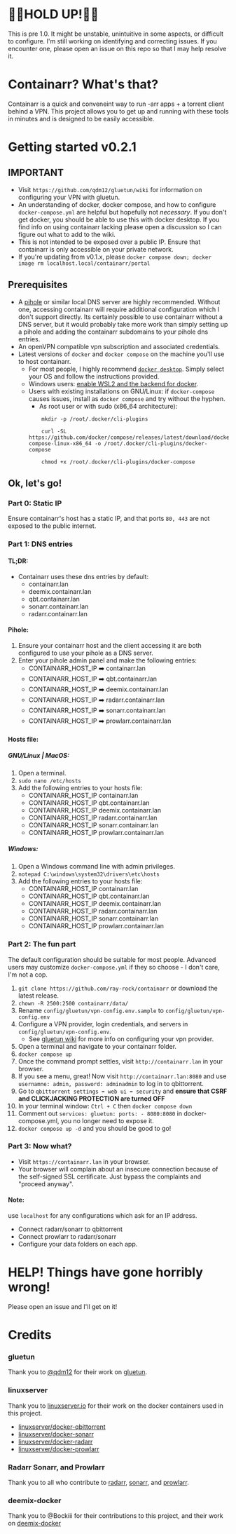 # 🚧🚧HOLD UP!🚧🚧

This is pre 1.0. It might be unstable, unintuitive in some aspects, or difficult to configure. I'm still working on identifying and correcting issues. If you encounter one, please open an issue on this repo so that I may help resolve it.



# Containarr? What's that?

Containarr is a quick and conveneint way to run -arr apps + a torrent client behind a VPN. This project allows you to get up and running with these tools in minutes and is designed to be easily accessible.


# Getting started v0.2.1

## IMPORTANT
- Visit ```https://github.com/qdm12/gluetun/wiki``` for information on configuring your VPN with gluetun.
- An understanding of docker, docker compose, and how to configure ```docker-compose.yml``` are helpful but hopefully not *necessary*. If you don't get docker, you should be able to use this with docker desktop. If you find info on using containarr lacking please open a discussion so I can figure out what to add to the wiki.
- This is not intended to be exposed over a public IP. Ensure that containarr is only accessible on your private network.
- If you're updating from v0.1.x, please ```docker compose down; docker image rm localhost.local/containarr/portal```




## Prerequisites
- A [pihole](https://github.com/pi-hole/pi-hole/#one-step-automated-install) or similar local DNS server are highly recommended. Without one, accessing containarr will require additional configuration which I don't support directly. Its certainly possible to use containarr without a DNS server, but it would probably take more work than simply setting up a pihole and adding the containarr subdomains to your pihole dns entries.
- An openVPN compatible vpn subscription and associated credentials.
- Latest versions of ```docker``` and ```docker compose``` on the machine you'll use to host containarr.
    - For most people, I highly recommend [```docker desktop```](https://www.docker.com/products/docker-desktop/). Simply select your OS and follow the instructions provided.
    - Windows users: [enable WSL2 and the backend for docker](https://docs.docker.com/desktop/windows/wsl/).
    - Users with existing installations on GNU/Linux: if ```docker-compose``` causes issues, install as ```docker compose``` and try without the hyphen.
        - As root user or with sudo (x86_64 architecture):
        ```
            mkdir -p /root/.docker/cli-plugins

            curl -SL https://github.com/docker/compose/releases/latest/download/docker-compose-linux-x86_64 -o /root/.docker/cli-plugins/docker-compose

            chmod +x /root/.docker/cli-plugins/docker-compose

        ```

## Ok, let's go!

### Part 0: Static IP
Ensure containarr's host has a static IP, and that ports ```80, 443``` are not exposed to the public internet.

### Part 1: DNS entries

#### TL;DR:
- Containarr uses these dns entries by default:
    - containarr.lan
    - deemix.containarr.lan
    - qbt.containarr.lan
    - sonarr.containarr.lan
    - radarr.containarr.lan


#### Pihole:
1. Ensure your containarr host and the client accessing it are both configured to use your pihole as a DNS server.
2. Enter your pihole admin panel and make the following entries:
    - CONTAINARR_HOST_IP ➡️ containarr.lan
    - CONTAINARR_HOST_IP ➡️ qbt.containarr.lan
    - CONTAINARR_HOST_IP ➡️ deemix.containarr.lan
    - CONTAINARR_HOST_IP ➡️ radarr.containarr.lan
    - CONTAINARR_HOST_IP ➡️ sonarr.containarr.lan
    - CONTAINARR_HOST_IP ➡️ prowlarr.containarr.lan

#### Hosts file:

##### GNU/Linux | MacOS:
1. Open a terminal.
2. ```sudo nano /etc/hosts```
3. Add the following entries to your hosts file:
    - CONTAINARR_HOST_IP    containarr.lan
    - CONTAINARR_HOST_IP    qbt.containarr.lan
    - CONTAINARR_HOST_IP    deemix.containarr.lan
    - CONTAINARR_HOST_IP    radarr.containarr.lan
    - CONTAINARR_HOST_IP    sonarr.containarr.lan
    - CONTAINARR_HOST_IP    prowlarr.containarr.lan

##### Windows:
1. Open a Windows command line with admin privileges.
2. ```notepad C:\windows\system32\drivers\etc\hosts```
3. Add the following entries to your hosts file:
    - CONTAINARR_HOST_IP    containarr.lan
    - CONTAINARR_HOST_IP    qbt.containarr.lan
    - CONTAINARR_HOST_IP    deemix.containarr.lan
    - CONTAINARR_HOST_IP    radarr.containarr.lan
    - CONTAINARR_HOST_IP    sonarr.containarr.lan
    - CONTAINARR_HOST_IP    prowlarr.containarr.lan




### Part 2: The fun part

The default configuration should be suitable for most people. Advanced users may customize ```docker-compose.yml``` if they so choose - I don't care, I'm not a cop.

1. ```git clone https://github.com/ray-rock/containarr``` or download the latest release.
2. ```chown -R 2500:2500 containarr/data/```
3. Rename ```config/gluetun/vpn-config.env.sample``` to ```config/gluetun/vpn-config.env```
4. Configure a VPN provider, login credentials, and servers in ```config/gluetun/vpn-config.env```.
    - See [gluetun wiki](https://github.com/qdm12/gluetun/wiki) for more info on configuring your vpn provider.
5. Open a terminal and navigate to your containarr folder.
6. ```docker compose up```
7. Once the command prompt settles, visit ```http://containarr.lan``` in your browser.
8. If you see a menu, great! Now visit ```http://containarr.lan:8080``` and use ```usernamne: admin, password: adminadmin``` to log in to qbittorrent.
9. Go to ```qbittorrent settings ➡️ web ui ➡️ security``` and **ensure that CSRF and CLICKJACKING PROTECTION are turned OFF**
10. In your terminal window: ```Ctrl + C``` then ```docker compose down```
11. Comment out ```services: gluetun: ports: - 8080:8080``` in docker-compose.yml, you no longer need to expose it.
12. ```docker compose up -d``` and you should be good to go!

### Part 3: Now what?

- Visit ```https://containarr.lan``` in your browser.
- Your browser will complain about an insecure connection because of the self-signed SSL certificate. Just bypass the complaints and "proceed anyway".

#### Note:
use ```localhost``` for any configurations which ask for an IP address.

- Connect radarr/sonarr to qbittorrent
- Connect prowlarr to radarr/sonarr
- Configure your data folders on each app.


# HELP! Things have gone horribly wrong!
Please open an issue and I'll get on it!


# Credits

### gluetun
Thank you to [@qdm12](https://github.com/qdm12) for their work on [gluetun](https://github.com/qdm12/gluetun).

### linuxserver
Thank you to [linuxserver.io](https://github.com/linuxserver) for their work on the docker containers used in this project.
- [linuxserver/docker-qbittorrent](https://github.com/linuxserver/docker-qbittorrent)
- [linuxserver/docker-sonarr](https://github.com/linuxserver/docker-sonarr)
- [linuxserver/docker-radarr](https://github.com/linuxserver/docker-radarr)
- [linuxserver/docker-prowlarr](https://github.com/linuxserver/docker-prowlarr)



### Radarr Sonarr, and Prowlarr
Thank you to all who contribute to [radarr](https://github.com/Radarr/Radarr), [sonarr](https://github.com/Sonarr/Sonarr), and [prowlarr](https://github.com/Prowlarr/Prowlarr).

### deemix-docker
Thank you to @Bockiii for their contributions to this project, and their work on [deemix-docker](https://gitlab.com/Bockiii/deemix-docker)
